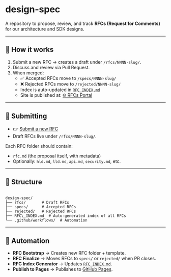 # design-spec

A repository to propose, review, and track **RFCs (Request for Comments)** for our architecture and SDK designs.

---

## 📌 How it works
1. Submit a new RFC → creates a draft under `/rfcs/NNNN-slug/`.
2. Discuss and review via Pull Request.
3. When merged:
   - ✅ Accepted RFCs move to `/specs/NNNN-slug/`
   - ❌ Rejected RFCs move to `/rejected/NNNN-slug/`
   - Index is auto-updated in [`RFC_INDEX.md`](./RFC_INDEX.md)
   - Site is published at: [🌐 RFCs Portal](https://<username>.github.io/design-spec/)

---

## 📝 Submitting
- 👉 [Submit a new RFC](../../issues/new?template=new_rfc.yml&labels=rfc)
- Draft RFCs live under `/rfcs/NNNN-slug/`.

Each RFC folder should contain:
- `rfc.md` (the proposal itself, with metadata)
- Optionally: `hld.md`, `lld.md`, `api.md`, `security.md`, etc.

---

## 📂 Structure
```

design-spec/
├── rfcs/       # Draft RFCs
├── specs/      # Accepted RFCs
├── rejected/   # Rejected RFCs
├── RFC\_INDEX.md  # Auto-generated index of all RFCs
└── .github/workflows/  # Automation

```

---

## 🔧 Automation
- **RFC Bootstrap** → Creates new RFC folder + template.
- **RFC Finalize** → Moves RFCs to `specs/` or `rejected/` when PR closes.
- **RFC Index Generator** → Updates [`RFC_INDEX.md`](./RFC_INDEX.md).
- **Publish to Pages** → Publishes to [GitHub Pages](https://<username>.github.io/design-spec/).
